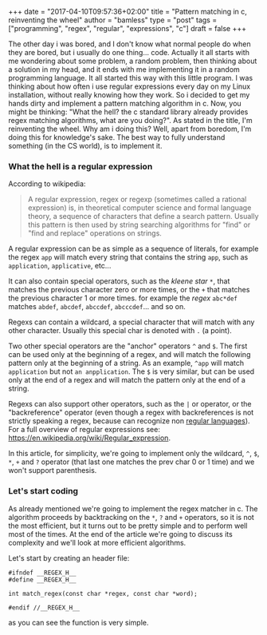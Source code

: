 +++
date = "2017-04-10T09:57:36+02:00"
title = "Pattern matching in c, reinventing the wheel"
author = "bamless"
type = "post"
tags = ["programming", "regex", "regular", "expressions", "c"]
draft = false
+++

The other day i was bored, and I don't know what normal people do when they are bored, but i usually do one thing... code. Actually it all starts with me wondering about some problem, a random problem, then thinking about a solution in my head, and it ends with me implementing it in a random programming language. It all started this way with this little program. I was thinking about how often i use regular expressions every day on my Linux installation, without really knowing how they work. So i decided to get my hands dirty and implement a pattern matching algorithm in c. Now, you might be thinking: "What the hell? the c standard library already provides regex matching algorithms, what are you doing?". As stated in the title, I'm reinventing the wheel. Why am i doing this? Well, apart from boredom, I'm doing this for knowledge's sake. The best way to fully understand something (in the CS world), is to implement it.

### What the hell is a regular expression

According to wikipedia:

> A regular expression, regex or regexp (sometimes called a rational expression) is, in theoretical computer science and formal language theory, a sequence of characters that define a search pattern. Usually this pattern is then used by string searching algorithms for "find" or "find and replace" operations on strings.

A regular expression can be as simple as a sequence of literals, for example the regex `app` will match every string that contains the string `app`, such as `application`, `applicative`, etc...

It can also contain special operators, such as the *kleene star* `*`, that matches the previous character zero or more times, or the `+` that matches the previous character 1 or more times. for example the *regex* `abc*def` matches `abdef`, `abcdef`, `abccdef`, `abcccdef`... and so on.

Regexs can contain a wildcard, a special character that will match with any other character. Usually this special char is denoted with `.` (a point).

Two other special operators are the "anchor" operators `^` and `$`. The first can be used only at the beginning of a regex, and will match the following pattern only at the beginning of a string. As an example, `^app` will match `application` but not `an anpplication`. The `$` is very similar, but can be used only at the end of a regex and will match the pattern only at the end of a string.

Regexs can also support other operators, such as the `|` or operator, or the "backreference" operator (even though a regex with backreferences is not strictly speaking a regex, because can recognize non [regular languages](https://en.wikipedia.org/wiki/Regular_language)). For a full overview of regular expressions see: https://en.wikipedia.org/wiki/Regular_expression.

In this article, for simplicity, we're going to implement only the wildcard, `^`, `$`, `*`, `+` and `?` operator (that last one matches the prev char 0 or 1 time) and we won't support parenthesis.

### Let's start coding

As already mentioned we're going to implement the regex matcher in c. The algorithm proceeds by backtracking on the `*`, `?` and `+` operators, so it is not the most efficient, but it turns out to be pretty simple and to perform well most of the times. At the end of the article we're going to discuss its complexity and we'll look at more efficient algorithms.

Let's start by creating an header file:
```
#ifndef __REGEX_H__
#define __REGEX_H__

int match_regex(const char *regex, const char *word);

#endif //__REGEX_H__
```
as you can see the function is very simple.
